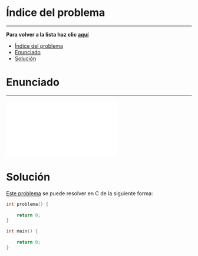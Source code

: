 # Índice del problema

***

**Para volver a la lista haz clic [aquí](./Index.md)**

<!-- TOC -->
* [Índice del problema](#índice-del-problema)
* [Enunciado](#enunciado)
* [Solución](#solución)
<!-- TOC -->

# Enunciado

***

![descripcion](./Plantilla.md "titulo")

# Solución
[Este problema](#enunciado) se puede resolver en C de la siguiente forma:

```c
int problema() {
    
    return 0;
}
```


```c
int main() {
    
    return 0;
}
```

